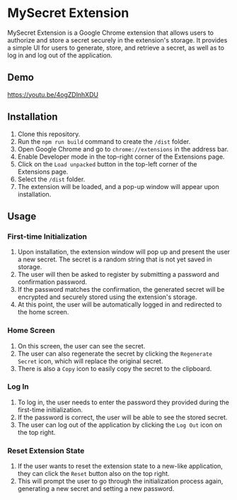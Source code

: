 # MySecret Extension

MySecret Extension is a Google Chrome extension that allows users to authorize and store a secret securely in the
extension's storage. It provides a simple UI for users to generate, store, and retrieve a secret, as well as to log in
and log out of the application.

## Demo
https://youtu.be/4ogZDlnhXDU

## Installation

1. Clone this repository.
2. Run the `npm run build` command to create the `/dist` folder.
3. Open Google Chrome and go to `chrome://extensions` in the address bar.
4. Enable Developer mode in the top-right corner of the Extensions page.
5. Click on the `Load unpacked` button in the top-left corner of the Extensions page.
6. Select the `/dist` folder.
7. The extension will be loaded, and a pop-up window will appear upon installation.

## Usage

### First-time Initialization

1. Upon installation, the extension window will pop up and present the user a new secret. The secret is a random
   string that is not yet saved in storage.
2. The user will then be asked to register by submitting a password and confirmation password.
3. If the password matches the confirmation, the generated secret will be encrypted and securely stored using the
   extension's storage.
4. At this point, the user will be automatically logged in and redirected to the home screen.

### Home Screen

1. On this screen, the user can see the secret.
2. The user can also regenerate the secret by clicking the `Regenerate Secret` icon, which will replace the original
   secret.
3. There is also a `Copy` icon to easily copy the secret to the clipboard.

### Log In

1. To log in, the user needs to enter the password they provided during the first-time initialization.
2. If the password is correct, the user will be able to see the stored secret.
3. The user can log out of the application by clicking the `Log Out` icon on the top right.

### Reset Extension State

1. If the user wants to reset the extension state to a new-like application, they can click the `Reset` button also on
   the top right.
2. This will prompt the user to go through the initialization process again, generating a new secret and setting a new
   password.
